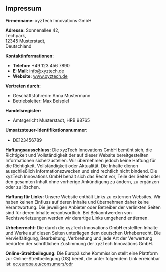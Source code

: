 ## Impressum

**Firmenname:** xyzTech Innovations GmbH

**Adresse:**
Sonnenallee 42,  
Techpark,  
12345 Musterstadt,  
Deutschland

**Kontaktinformationen:**
- **Telefon:** +49 123 456 7890
- **E-Mail:** info@xyztech.de
- **Website:** www.xyztech.de

**Vertreten durch:**
- Geschäftsführerin: Anna Mustermann
- Betriebsleiter: Max Beispiel

**Handelsregister:**
- Amtsgericht Musterstadt, HRB 98765

**Umsatzsteuer-Identifikationsnummer:**
- DE123456789

**Haftungsausschluss:**
Die xyzTech Innovations GmbH bemüht sich, die Richtigkeit und Vollständigkeit der auf dieser Website bereitgestellten Informationen sicherzustellen. Wir übernehmen jedoch keine Haftung für die Richtigkeit, Vollständigkeit oder Aktualität. Die Inhalte dienen ausschließlich Informationszwecken und sind rechtlich nicht bindend. Die xyzTech Innovations GmbH behält sich das Recht vor, Teile der Seiten oder den gesamten Inhalt ohne vorherige Ankündigung zu ändern, zu ergänzen oder zu löschen.

**Haftung für Links:**
Unsere Website enthält Links zu externen Websites. Wir haben keinen Einfluss auf deren Inhalte und übernehmen daher keine Verantwortung. Die jeweiligen Anbieter oder Betreiber der verlinkten Seiten sind für deren Inhalte verantwortlich. Bei Bekanntwerden von Rechtsverletzungen werden wir derartige Links umgehend entfernen.

**Urheberrecht:**
Die durch die xyzTech Innovations GmbH erstellten Inhalte und Werke auf diesen Seiten unterliegen dem deutschen Urheberrecht. Die Vervielfältigung, Bearbeitung, Verbreitung und jede Art der Verwertung bedürfen der schriftlichen Zustimmung der xyzTech Innovations GmbH.

**Online-Streitbeilegung:**
Die Europäische Kommission stellt eine Plattform zur Online-Streitbeilegung (OS) bereit, die unter folgendem Link erreichbar ist: [ec.europa.eu/consumers/odr](https://ec.europa.eu/consumers/odr)
